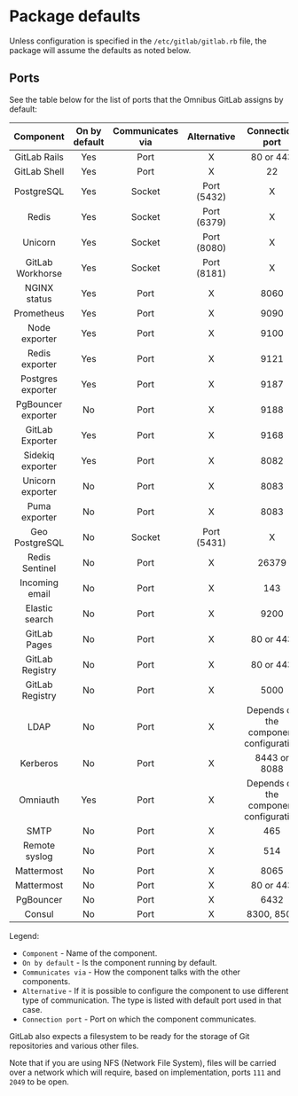 # Package defaults

Unless configuration is specified in the `/etc/gitlab/gitlab.rb` file,
the package will assume the defaults as noted below.

## Ports

See the table below for the list of ports that the Omnibus GitLab assigns
by default:

| Component                                             | On by default | Communicates via | Alternative | Connection port                        |
| :---------------------------------------------------: | :------------:| :--------------: | :---------: | :------------------------------------: |
| <a name="gitlab-rails"></a>        GitLab Rails       | Yes           | Port             | X           | 80 or 443                              |
| <a name="gitlab-shell"></a>        GitLab Shell       | Yes           | Port             | X           | 22                                     |
| <a name="postgresql"></a>          PostgreSQL         | Yes           | Socket           | Port (5432) | X                                      |
| <a name="redis"></a>               Redis              | Yes           | Socket           | Port (6379) | X                                      |
| <a name="unicorn"></a>             Unicorn            | Yes           | Socket           | Port (8080) | X                                      |
| <a name="gitlab-workhorse"></a>    GitLab Workhorse   | Yes           | Socket           | Port (8181) | X                                      |
| <a name="nginx-status"></a>        NGINX status       | Yes           | Port             | X           | 8060                                   |
| <a name="prometheus"></a>          Prometheus         | Yes           | Port             | X           | 9090                                   |
| <a name="node-exporter"></a>       Node exporter      | Yes           | Port             | X           | 9100                                   |
| <a name="redis-exporter"></a>      Redis exporter     | Yes           | Port             | X           | 9121                                   |
| <a name="postgres-exporter"></a>   Postgres exporter  | Yes           | Port             | X           | 9187                                   |
| <a name="pgbouncer-exporter"></a>  PgBouncer exporter | No            | Port             | X           | 9188                                   |
| <a name="gitlab-exporter"></a>     GitLab Exporter    | Yes           | Port             | X           | 9168                                   |
| <a name="sidekiq-exporter"></a>    Sidekiq exporter   | Yes           | Port             | X           | 8082                                   |
| <a name="unicorn-exporter"></a>    Unicorn exporter   | No            | Port             | X           | 8083                                   |
| <a name="puma-exporter"></a>       Puma exporter      | No            | Port             | X           | 8083                                   |
| <a name="geo-postgresql"></a>      Geo PostgreSQL     | No            | Socket           | Port (5431) | X                                      |
| <a name="redis-sentinel"></a>      Redis Sentinel     | No            | Port             | X           | 26379                                  |
| <a name="incoming-email"></a>      Incoming email     | No            | Port             | X           | 143                                    |
| <a name="elasticsearch"></a>       Elastic search     | No            | Port             | X           | 9200                                   |
| <a name="gitlab-pages"></a>        GitLab Pages       | No            | Port             | X           | 80 or 443                              |
| <a name="gitlab-registry-web"></a> GitLab Registry    | No            | Port             | X           | 80 or 443                              |
| <a name="gitlab-registry"></a>     GitLab Registry    | No            | Port             | X           | 5000                                   |
| <a name="ldap"></a>                LDAP               | No            | Port             | X           | Depends on the component configuration |
| <a name="kerberos"></a>            Kerberos           | No            | Port             | X           | 8443 or 8088                           |
| <a name="omniauth"></a>            Omniauth           | Yes           | Port             | X           | Depends on the component configuration |
| <a name="smtp"></a>                SMTP               | No            | Port             | X           | 465                                    |
| <a name="remote-syslog"></a>       Remote syslog      | No            | Port             | X           | 514                                    |
| <a name="mattermost"></a>          Mattermost         | No            | Port             | X           | 8065                                   |
| <a name="mattermost-web"></a>      Mattermost         | No            | Port             | X           | 80 or 443                              |
| <a name="pgbouncer"></a>           PgBouncer          | No            | Port             | X           | 6432                                   |
| <a name="consul"></a>              Consul             | No            | Port             | X           | 8300, 8500                             |

Legend:

- `Component` - Name of the component.
- `On by default` - Is the component running by default.
- `Communicates via` - How the component talks with the other components.
- `Alternative` - If it is possible to configure the component to use different type of communication. The type is listed with default port used in that case.
- `Connection port` - Port on which the component communicates.

GitLab also expects a filesystem to be ready for the storage of Git repositories
and various other files.

Note that if you are using NFS (Network File System), files will be carried
over a network which will require, based on implementation, ports `111` and
`2049` to be open.
